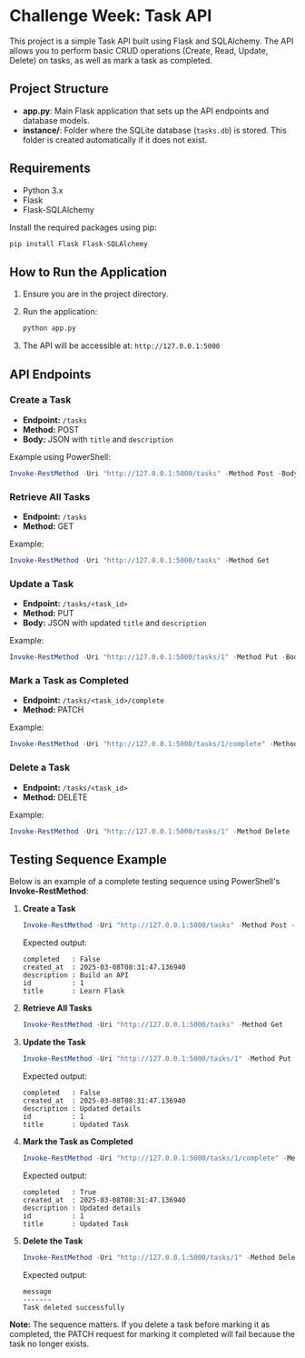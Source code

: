 # Challenge Week: Task API

This project is a simple Task API built using Flask and SQLAlchemy. The API allows you to perform basic CRUD operations (Create, Read, Update, Delete) on tasks, as well as mark a task as completed.

## Project Structure

- **app.py**: Main Flask application that sets up the API endpoints and database models.
- **instance/**: Folder where the SQLite database (`tasks.db`) is stored. This folder is created automatically if it does not exist.

## Requirements

- Python 3.x
- Flask
- Flask-SQLAlchemy

Install the required packages using pip:

```bash
pip install Flask Flask-SQLAlchemy
```

## How to Run the Application

1. Ensure you are in the project directory.
2. Run the application:

   ```bash
   python app.py
   ```

3. The API will be accessible at: `http://127.0.0.1:5000`

## API Endpoints

### Create a Task
- **Endpoint:** `/tasks`
- **Method:** POST
- **Body:** JSON with `title` and `description`

Example using PowerShell:

```powershell
Invoke-RestMethod -Uri "http://127.0.0.1:5000/tasks" -Method Post -Body '{"title": "Learn Flask", "description": "Build an API"}' -ContentType "application/json"
```

### Retrieve All Tasks
- **Endpoint:** `/tasks`
- **Method:** GET

Example:

```powershell
Invoke-RestMethod -Uri "http://127.0.0.1:5000/tasks" -Method Get
```

### Update a Task
- **Endpoint:** `/tasks/<task_id>`
- **Method:** PUT
- **Body:** JSON with updated `title` and `description`

Example:

```powershell
Invoke-RestMethod -Uri "http://127.0.0.1:5000/tasks/1" -Method Put -Body '{"title": "Updated Task", "description": "Updated details"}' -ContentType "application/json"
```

### Mark a Task as Completed
- **Endpoint:** `/tasks/<task_id>/complete`
- **Method:** PATCH

Example:

```powershell
Invoke-RestMethod -Uri "http://127.0.0.1:5000/tasks/1/complete" -Method Patch
```

### Delete a Task
- **Endpoint:** `/tasks/<task_id>`
- **Method:** DELETE

Example:

```powershell
Invoke-RestMethod -Uri "http://127.0.0.1:5000/tasks/1" -Method Delete
```

## Testing Sequence Example

Below is an example of a complete testing sequence using PowerShell's **Invoke-RestMethod**:

1. **Create a Task**

   ```powershell
   Invoke-RestMethod -Uri "http://127.0.0.1:5000/tasks" -Method Post -Body '{"title": "Learn Flask", "description": "Build an API"}' -ContentType "application/json"
   ```

   Expected output:
   ```
   completed   : False
   created_at  : 2025-03-08T08:31:47.136940
   description : Build an API
   id          : 1
   title       : Learn Flask
   ```

2. **Retrieve All Tasks**

   ```powershell
   Invoke-RestMethod -Uri "http://127.0.0.1:5000/tasks" -Method Get
   ```

3. **Update the Task**

   ```powershell
   Invoke-RestMethod -Uri "http://127.0.0.1:5000/tasks/1" -Method Put -Body '{"title": "Updated Task", "description": "Updated details"}' -ContentType "application/json"
   ```

   Expected output:
   ```
   completed   : False
   created_at  : 2025-03-08T08:31:47.136940
   description : Updated details
   id          : 1
   title       : Updated Task
   ```

4. **Mark the Task as Completed**

   ```powershell
   Invoke-RestMethod -Uri "http://127.0.0.1:5000/tasks/1/complete" -Method Patch
   ```

   Expected output:
   ```
   completed   : True
   created_at  : 2025-03-08T08:31:47.136940
   description : Updated details
   id          : 1
   title       : Updated Task
   ```

5. **Delete the Task**

   ```powershell
   Invoke-RestMethod -Uri "http://127.0.0.1:5000/tasks/1" -Method Delete
   ```

   Expected output:
   ```
   message
   -------
   Task deleted successfully
   ```

**Note:** The sequence matters. If you delete a task before marking it as completed, the PATCH request for marking it completed will fail because the task no longer exists.

